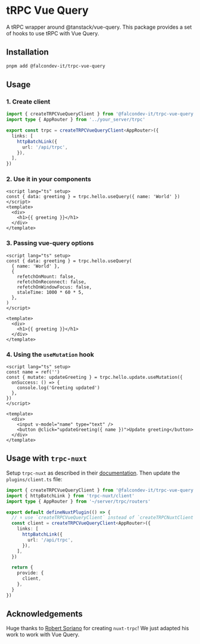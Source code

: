 # tRPC Vue Query

A tRPC wrapper around @tanstack/vue-query. This package provides a set of hooks to use tRPC with Vue Query.

## Installation

```bash
pnpm add @falcondev-it/trpc-vue-query
```

## Usage

### 1. Create client

```ts
import { createTRPCVueQueryClient } from '@falcondev-it/trpc-vue-query'
import type { AppRouter } from '../your_server/trpc'

export const trpc = createTRPCVueQueryClient<AppRouter>({
  links: [
    httpBatchLink({
      url: '/api/trpc',
    }),
  ],
})
```

### 2. Use it in your components

```vue
<script lang="ts" setup>
const { data: greeting } = trpc.hello.useQuery({ name: 'World' })
</script>
<template>
  <div>
    <h1>{{ greeting }}</h1>
  </div>
</template>
```

### 3. Passing vue-query options

```vue
<script lang="ts" setup>
const { data: greeting } = trpc.hello.useQuery(
  { name: 'World' },
  {
    refetchOnMount: false,
    refetchOnReconnect: false,
    refetchOnWindowFocus: false,
    staleTime: 1000 * 60 * 5,
  },
)
</script>

<template>
  <div>
    <h1>{{ greeting }}</h1>
  </div>
</template>
```

### 4. Using the `useMutation` hook

```vue
<script lang="ts" setup>
const name = ref('')
const { mutate: updateGreeting } = trpc.hello.update.useMutation({
  onSuccess: () => {
    console.log('Greeting updated')
  },
})
</script>

<template>
  <div>
    <input v-model="name" type="text" />
    <button @click="updateGreeting({ name })">Update greeting</button>
  </div>
</template>
```

## Usage with `trpc-nuxt`

Setup `trpc-nuxt` as described in their [documentation](https://trpc-nuxt.vercel.app/get-started/usage/recommended). Then update the `plugins/client.ts` file:

```ts
import { createTRPCVueQueryClient } from '@falcondev-it/trpc-vue-query'
import { httpBatchLink } from 'trpc-nuxt/client'
import type { AppRouter } from '~/server/trpc/routers'

export default defineNuxtPlugin(() => {
  // ⬇️ use `createTRPCVueQueryClient` instead of `createTRPCNuxtClient` ⬇️
  const client = createTRPCVueQueryClient<AppRouter>({
    links: [
      httpBatchLink({
        url: '/api/trpc',
      }),
    ],
  })

  return {
    provide: {
      client,
    },
  }
})
```

## Acknowledgements

Huge thanks to [Robert Soriano](https://github.com/wobsoriano) for creating `nuxt-trpc`! We just adapted his work to work with Vue Query.
